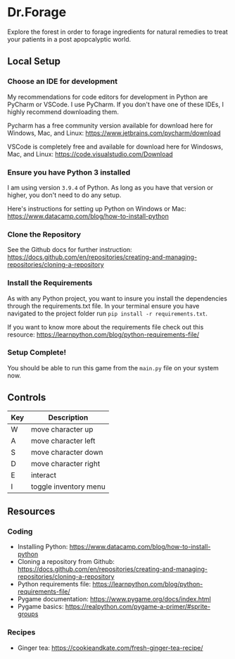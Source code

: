 # Dr.Forage

Explore the forest in order to forage ingredients for natural remedies to treat your patients in a post apopcalyptic world.

## Local Setup 

### Choose an IDE for development
My recommendations for code editors for development in Python are PyCharm or VSCode. I use PyCharm. If you don't have one of these IDEs, I highly recommend downloading them.

Pycharm has a free community version available for download here for Windows, Mac, and Linux: https://www.jetbrains.com/pycharm/download

VSCode is completely free and available for download here for Windosws, Mac, and Linux: https://code.visualstudio.com/Download

### Ensure you have Python 3 installed
I am using version `3.9.4` of Python. As long as you have that version or higher, you don't need to do any setup.

Here's instructions for setting up Python on Windows or Mac: https://www.datacamp.com/blog/how-to-install-python

### Clone the Repository
See the Github docs for further instruction: https://docs.github.com/en/repositories/creating-and-managing-repositories/cloning-a-repository

### Install the Requirements
As with any Python project, you want to insure you install the dependencies through the requirements.txt file.
In your terminal ensure you have navigated to the project folder run `pip install -r requirements.txt`.

If you want to know more about the requirements file check out this resource: https://learnpython.com/blog/python-requirements-file/

### Setup Complete!
You should be able to run this game from the `main.py` file on your system now.

## Controls
| Key | Description           |
|-----|-----------------------|
| W   | move character up     |
| A   | move character left   |
| S   | move character down   |
| D   | move character right  |
| E   | interact              |
| I   | toggle inventory menu |

## Resources

### Coding
- Installing Python: https://www.datacamp.com/blog/how-to-install-python
- Cloning a repository from Github: https://docs.github.com/en/repositories/creating-and-managing-repositories/cloning-a-repository
- Python requirements file: https://learnpython.com/blog/python-requirements-file/
- Pygame documentation: https://www.pygame.org/docs/index.html
- Pygame basics: https://realpython.com/pygame-a-primer/#sprite-groups
 
### Recipes
- Ginger tea: https://cookieandkate.com/fresh-ginger-tea-recipe/